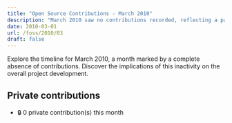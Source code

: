 ```yaml
---
title: "Open Source Contributions - March 2010"
description: "March 2010 saw no contributions recorded, reflecting a pause in activity across repositories, pull requests, and issues."
date: 2010-03-01
url: /foss/2010/03
draft: false
---
```


Explore the timeline for March 2010, a month marked by a complete absence of contributions. Discover the implications of this inactivity on the overall project development.

## Private contributions

- 🔒 0 private contribution(s) this month

